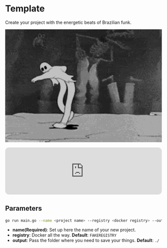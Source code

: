 # Template 

Create your project with the energetic beats of Brazilian funk.


![](assets/ghostemane.gif)
<iframe style="border-radius:12px" src="https://open.spotify.com/embed/playlist/4wx6DK2qWpuue5fRB27qyz?utm_source=generator" width="100%" height="152" frameBorder="0" allowfullscreen="" allow="autoplay; clipboard-write; encrypted-media; fullscreen; picture-in-picture" loading="lazy"></iframe>



## Parameters

```bash
go run main.go --name <project name> --registry <docker registry> --output <output>"
```

* **name(Required)**: Set up here the name of your new project. 
* **registry**: Docker all the way. **Default**: `FAKEREGISTRY`
* **output**: Pass the folder where you need to save your things. **Default**: `./`
